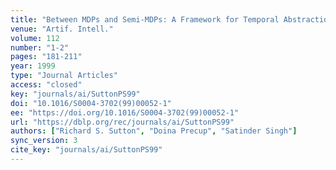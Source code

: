 ```yaml
---
title: "Between MDPs and Semi-MDPs: A Framework for Temporal Abstraction in Reinforcement Learning."
venue: "Artif. Intell."
volume: 112
number: "1-2"
pages: "181-211"
year: 1999
type: "Journal Articles"
access: "closed"
key: "journals/ai/SuttonPS99"
doi: "10.1016/S0004-3702(99)00052-1"
ee: "https://doi.org/10.1016/S0004-3702(99)00052-1"
url: "https://dblp.org/rec/journals/ai/SuttonPS99"
authors: ["Richard S. Sutton", "Doina Precup", "Satinder Singh"]
sync_version: 3
cite_key: "journals/ai/SuttonPS99"
---
```

